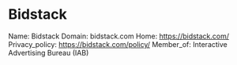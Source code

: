 
# Bidstack

Name: Bidstack
Domain: bidstack.com
Home: https://bidstack.com/
Privacy_policy: https://bidstack.com/policy/
Member_of: Interactive Advertising Bureau (IAB)
